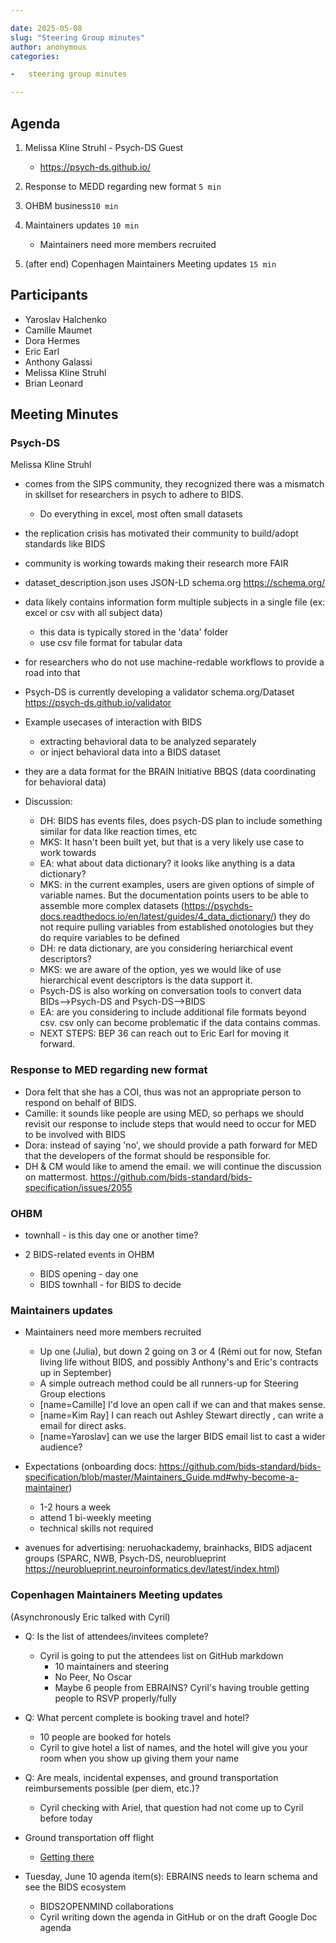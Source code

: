```yaml
---

date: 2025-05-08
slug: "Steering Group minutes"
author: anonymous
categories:

-   steering group minutes

---
```


## Agenda

1.  Melissa Kline Struhl - Psych-DS Guest
    -   <https://psych-ds.github.io/>

1.  Response to MEDD regarding new format `5 min`

1.  OHBM business`10 min`

1.  Maintainers updates `10 min`
    -   Maintainers need more members recruited

1.  (after end) Copenhagen Maintainers Meeting updates `15 min`

<!-- more -->

## Participants

-   Yaroslav Halchenko
-   Camille Maumet
-   Dora Hermes
-   Eric Earl
-   Anthony Galassi
-   Melissa Kline Struhl
-   Brian Leonard

## Meeting Minutes

### Psych-DS

Melissa Kline Struhl

-   comes from the SIPS community, they recognized there was a mismatch in skillset for researchers in psych to adhere to BIDS.
    -   Do everything in excel, most often small datasets

-   the replication crisis has motivated their community to build/adopt standards like BIDS

-   community is working towards making their research more FAIR

-   dataset\_description.json uses JSON-LD schema.org <https://schema.org/>

-   data likely contains information form multiple subjects in a single file (ex: excel or csv with all subject data)
    -   this data is typically stored in the 'data' folder
    -   use csv file format for tabular data

-   for researchers who do not use machine-redable workflows to provide a road into that

-   Psych-DS is currently developing a validator schema.org/Dataset <https://psych-ds.github.io/validator>

-   Example usecases of interaction with BIDS
    -   extracting behavioral data to be analyzed separately
    -   or inject behavioral data into a BIDS dataset

-   they are a data format for the BRAIN Initiative BBQS (data coordinating for behavioral data)

-   Discussion:

    -   DH: BIDS has events files, does psych-DS plan to include something similar for data like reaction times, etc
    -   MKS: It hasn't been built yet, but that is a very likely use case to work towards
    -   EA: what about data dictionary? it looks like anything is a data dictionary?
    -   MKS: in the current examples, users are given options of simple of variable names. But the documentation points users to be able to assemble more complex datasets (<https://psychds-docs.readthedocs.io/en/latest/guides/4_data_dictionary/>) they do not require pulling variables from established onotologies but they do require variables to be defined
    -   DH: re data dictionary, are you considering heriarchical event descriptors?
    -   MKS: we are aware of the option, yes we would like of use hierarchical event descriptors is the data support it.
    -   Psych-DS is also working on conversation tools to convert data BIDs-->Psych-DS and Psych-DS-->BIDS
    -   EA:  are you considering to include additional file formats beyond csv.  csv only can become problematic if the data contains commas.
    -   NEXT STEPS: BEP 36 can reach out to Eric Earl for moving it forward.

### Response to MED regarding new format

-   Dora felt that she has a COI, thus was not an appropriate person to respond on behalf of BIDS.
-   Camille:  it sounds like people are using MED, so perhaps we should revisit our response to include steps that would need to occur for MED to be involved with BIDS
-   Dora: instead of saying 'no', we should provide a path forward for MED that the developers of the format should be responsible for.
-   DH & CM would like to amend the email. we will continue the discussion on mattermost. <https://github.com/bids-standard/bids-specification/issues/2055>

### OHBM

-   townhall - is this day one or another time?

-   2 BIDS-related events in OHBM
    -   BIDS opening - day one
    -   BIDS townhall - for BIDS to decide

### Maintainers updates

-   Maintainers need more members recruited

    -   Up one (Julia), but down 2 going on 3 or 4 (Rémi out for now, Stefan living life without BIDS, and possibly Anthony's and Eric's contracts up in September)
    -   A simple outreach method could be all runners-up for Steering Group elections
    -   \[name=Camille] I'd love an open call if we can and that makes sense.
    -   \[name=Kim Ray] I can reach out Ashley Stewart directly , can write a email for direct asks.
    -   \[name=Yaroslav] can we use the larger BIDS email list to cast a wider audience?

-   Expectations (onboarding docs: <https://github.com/bids-standard/bids-specification/blob/master/Maintainers_Guide.md#why-become-a-maintainer>)
    -   1-2 hours a week
    -   attend 1 bi-weekly meeting
    -   technical skills not required

-   avenues for advertising: neruohackademy, brainhacks, BIDS adjacent groups (SPARC, NWB, Psych-DS, neuroblueprint <https://neuroblueprint.neuroinformatics.dev/latest/index.html>)

### Copenhagen Maintainers Meeting updates

(Asynchronously Eric talked with Cyril)

-   Q: Is the list of attendees/invitees complete?
    -   Cyril is going to put the attendees list on GitHub markdown
        -   10 maintainers and steering
        -   No Peer, No Oscar
        -   Maybe 6 people from EBRAINS? Cyril's having trouble getting people to RSVP properly/fully

-   Q: What percent complete is booking travel and hotel?
    -   10 people are booked for hotels
    -   Cyril to give hotel a list of names, and the hotel will give you your room when you show up giving them your name

-   Q: Are meals, incidental expenses, and ground transportation reimbursements possible (per diem, etc.)?
    -   Cyril checking with Ariel, that question had not come up to Cyril  before today

-   Ground transportation off flight

    -   [Getting there](https://github.com/openneuropet/outreach/blob/main/BIDS_maintainers2025/location.md)

-   Tuesday, June 10 agenda item(s): EBRAINS needs to learn schema and see the BIDS ecosystem
    -   BIDS2OPENMIND collaborations
    -   Cyril writing down the agenda in GitHub or on the draft Google Doc agenda
